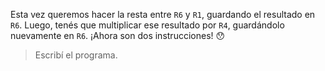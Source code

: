 Esta vez queremos hacer la resta entre `R6` y `R1`, guardando el resultado en `R6`. Luego, tenés que multiplicar ese resultado por `R4`, guardándolo nuevamente en `R6`. ¡Ahora son dos instrucciones! :hushed:

> Escribí el programa.